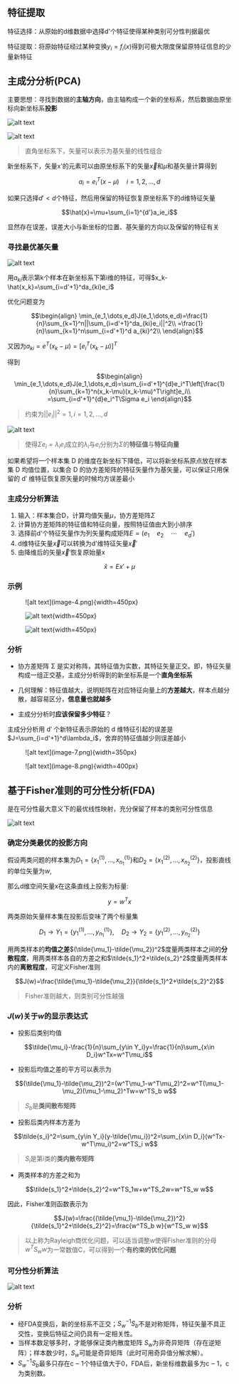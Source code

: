 ## 特征提取

特征选择：从原始的d维数据中选择d'个特征使得某种类别可分性判据最优

特征提取：将原始特征经过某种变换$y_i=f_i(x)$得到可极大限度保留原特征信息的少量新特征

## 主成分分析(PCA)

主要思想：寻找到数据的**主轴方向**，由主轴构成一个新的坐标系，然后数据由原坐标向新坐标系**投影**

![alt text](image.png)

![alt text](image-1.png)

> 直角坐标系下，矢量可以表示为基矢量的线性组合

新坐标系下，矢量x'的元素可以由原坐标系下的矢量$\vec{x}$和$\mu$和基矢量计算得到

$$a_i=e_i^T(x-\mu)\quad i=1,2,\dots,d$$

如果只选择$d'<d$个特征，然后用保留的特征恢复原坐标系下的d维特征矢量

$$\hat{x}=\mu+\sum_{i=1}^{d'}a_ie_i$$

显然存在误差，误差大小与新坐标的位置、基矢量的方向以及保留的特征有关

### 寻找最优基矢量

![alt text](image-2.png)

用$a_{ki}$表示第k个样本在新坐标系下第i维的特征，可得$x_k-\hat{x_k}=\sum_{i=d'+1}^da_{ki}e_i$

优化问题变为

$$\begin{align}
    \min_{e_1,\dots,e_d}J(e_1,\dots,e_d)=\frac{1}{n}\sum_{k=1}^n||\sum_{i=d'+1}^da_{ki}e_i||^2\\
    =\frac{1}{n}\sum_{k=1}^n\sum_{i=d'+1}^d a_{ki}^2\\
\end{align}$$

又因为$a_{ki}=e^T(x_k-\mu)=[e_i^T(x_k-\mu)]^T$

得到

$$\begin{align}
    \min_{e_1,\dots,e_d}J(e_1,\dots,e_d)=\sum_{i=d'+1}^{d}e_i^T\left[\frac{1}{n}\sum_{k=1}^n(x_k-\mu)(x_k-\mu)^T\right]e_i\\
    =\sum_{i=d'+1}^{d}e_i^T\Sigma e_i
\end{align}$$

> 约束为$||e_i||^2=1,i=1,2,\dots,d$

![alt text](image-3.png)

> 使得$\Sigma e_i=\lambda_ie_i$成立的$\lambda_i$与$e_i$分别为$\Sigma$的**特征值**与**特征向量**

如果希望将一个样本集 D 的维度在新坐标下降低，可以将新坐标系原点放在样本集 D 均值位置，以集合 D 的协方差矩阵的特征矢量作为基矢量，可以保证只用保留的 dʹ 维特征恢复原矢量的时候均方误差最小

### 主成分分析算法

1. 输入：样本集合D，计算均值矢量$\mu$，协方差矩阵$\Sigma$
2. 计算协方差矩阵的特征值和特征向量，按照特征值由大到小排序
3. 选择前d'个特征矢量作为列矢量构成矩阵$E=(e_1\quad e_2\quad \cdots\quad e_d')$
4. d维特征矢量$\vec{x}$可以转换为d'维特征矢量$\vec{x}'$
5. 由降维后的矢量$\vec{x}'$恢复原始量x

$$\hat{x}=Ex'+\mu$$

### 示例


<figure markdown>
![alt text](image-4.png){width=450px}

![alt text](image-5.png){width=450px}

![alt text](image-6.png){width=450px}
</figure>

### 分析

- 协方差矩阵 Σ 是实对称阵，其特征值为实数，其特征矢量正交。即，特征矢量构成一组正交基，主成分分析得到的新坐标系是一个**直角坐标系**

- 几何理解：特征值越大，说明矩阵在对应特征向量上的**方差越大**，样本点越分散，越容易区分，**信息量也就越多**

- 主成分分析时**应该保留多少特征**？

主成分分析用 dʹ 个新特征表示原始的 d 维特征引起的误差是$J=\sum_{i=d'+1}^d\lambda_i$，舍弃的特征值越少则误差越小

<figure markdown>
![alt text](image-7.png){width=350px}
</figure>

<figure markdown>
![alt text](image-8.png){width=400px}
</figure>

## 基于Fisher准则的可分性分析(FDA)

是在可分性最大意义下的最优线性映射，充分保留了样本的类别可分性信息

![alt text](image-9.png)

### 确定分类最优的投影方向

假设两类问题的样本集为$D_1=\{x_1^{(1)},\dots,x_{n_1}^{(1)}\}$和$D_2=\{x_1^{(2)},\dots,x_{n_2}^{(2)}\}$，投影直线的单位矢量为$w$,

那么d维空间矢量x在这条直线上投影为标量:

$$y=w^Tx$$

两类原始矢量样本集在投影后变味了两个标量集

$$D_1\to Y_1=\{y_1^{(1)},\dots,y_{n_1}^{(1)}\},\quad D_2\to Y_2=\{y_1^{(2)},\dots,y_{n_2}^{(2)}\}$$

用两类样本的**均值之差**$(\tilde{\mu_1}-\tilde{\mu_2})^2$度量两类样本之间的**分散程度**，用两类样本各自的方差之和$\tilde{s_1}^2+\tilde{s_2}^2$度量两类样本内的**离散程度**，可定义Fisher准则

$$J(w)=\frac{\tilde{\mu_1}-\tilde{\mu_2}}{\tilde{s_1}^2+\tilde{s_2}^2}$$

> Fisher准则越大，则类别可分性越强

### $J(w)$关于$w$的显示表达式

- 投影后类别均值

$$\tilde{\mu_i}-\frac{1}{n}\sum_{y\in Y_i}y=\frac{1}{n}\sum_{x\in D_i}w^Tx=w^T\mu_i$$

- 投影后均值之差的平方可以表示为

$$(\tilde{\mu_1}-\tilde{\mu_2})^2=(w^T\mu_1-w^T\mu_2)^2=w^T(\mu_1-\mu_2)(\mu_1-\mu_2)^Tw=w^TS_b w$$

> $S_b$是**类间散布矩阵**

- 投影后类内样本方差为

$$\tilde{s_i}^2=\sum_{y\in Y_i}(y-\tilde{\mu_i})^2=\sum_{x\in D_i}(w^Tx-w^T\mu_i)^2=w^TS_i w$$

> $S_i$是第i类的**类内散布矩阵**

- 两类样本的方差之和为

$$\tilde{s_1}^2+\tilde{s_2}^2=w^TS_1w+w^TS_2w=w^TS_w w$$

因此，Fisher准则函数表示为

$$J(w)=\frac{(\tilde{\mu_1}-\tilde{\mu_2})^2}{\tilde{s_1}^2+\tilde{s_2}^2}=\frac{w^TS_b w}{w^TS_w w}$$

> 以上称为Rayleigh商优化问题，可以适当调整w使得Fisher准则的分母$w^TS_w w$为一常数值C，可以得到一个**有约束的优化问题**

### 可分性分析算法

![alt text](image-10.png)


### 分析

- 经FDA变换后，新的坐标系不正交；$S_w^{-1}S_b$不是对称矩阵，特征矢量不具正交性，变换后特征之间仍具有一定相关性。
- 当样本数足够多时，才能够保证类内散度矩阵 $S_w$为非奇异矩阵（存在逆矩阵）；样本数少时，$S_w$可能是奇异矩阵（此时可用奇异值分解求解）。
- $S_w^{-1}S_b$最多只存在c ‒ 1个特征值大于0，FDA后，新坐标维数最多为c ‒ 1，c为类别数。
